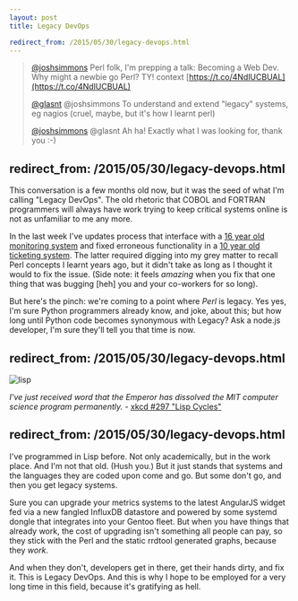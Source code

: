 ```yaml
---
layout: post
title: Legacy DevOps

redirect_from: /2015/05/30/legacy-devops.html
---
```




 > [@joshsimmons](https://twitter.com/joshsimmons/status/566770904483368960) Perl folk, I'm prepping a talk: Becoming a Web Dev. Why might a newbie go Perl? TY! context [https://t.co/4NdlUCBUAL](https://t.co/4NdlUCBUAL)
 > 
 > [@glasnt](https://twitter.com/glasnt/status/566774115433209856) @joshsimmons To understand and extend "legacy" systems, eg nagios (cruel, maybe, but it's how I learnt perl)
 >
 > [@joshsimmons](https://twitter.com/joshsimmons/status/566774855282880514) @glasnt Ah ha! Exactly what I was looking for, thank you :-)


redirect_from: /2015/05/30/legacy-devops.html
---


This conversation is a few months old now, but it was the seed of what I'm calling "Legacy DevOps". The old rhetoric that COBOL and FORTRAN programmers will always have work trying to keep critical systems online is not as unfamiliar to me any more. 

In the last week I've updates process that interface with a [16 year old monitoring system](https://twitter.com/glasnt/status/603311310235967488) and fixed erroneous functionality in a [10 year old ticketing system](https://twitter.com/glasnt/status/603332170900381696). The latter required digging into my grey matter to recall Perl concepts I learnt years ago, but it didn't take as long as I thought it would to fix the issue. (Side note: it feels *amazing* when you fix that one thing that was bugging [heh] you and your co-workers for so long). 

But here's the pinch: we're coming to a point where *Perl* is legacy. Yes yes, I'm sure Python programmers already know, and joke, about this; but how long until Python code becomes synonymous with Legacy? Ask a node.js developer, I'm sure they'll tell you that time is now. 


redirect_from: /2015/05/30/legacy-devops.html
---


![lisp]({{site.BASE_PATH}}/assets/media/lisp_cycles.png)

_I've just received word that the Emperor has dissolved the MIT computer science program permanently._ - [xkcd #297 "Lisp Cycles"](http://xkcd.com/297/)


redirect_from: /2015/05/30/legacy-devops.html
---


I've programmed in Lisp before. Not only academically, but in the work place. And I'm not that old. (Hush you.) But it just stands that systems and the languages they are coded upon come and go. But some don't go, and then you get legacy systems. 

Sure you can upgrade your metrics systems to the latest AngularJS widget fed via a new fangled InfluxDB datastore and powered by some systemd dongle that integrates into your Gentoo fleet. But when you have things that already work, the cost of upgrading isn't something all people can pay, so they stick with the Perl and the static rrdtool generated graphs, because they *work*. 

And when they don't, developers get in there, get their hands dirty, and fix it. This is Legacy DevOps. And this is why I hope to be employed for a very long time in this field, because it's gratifying as hell. 
